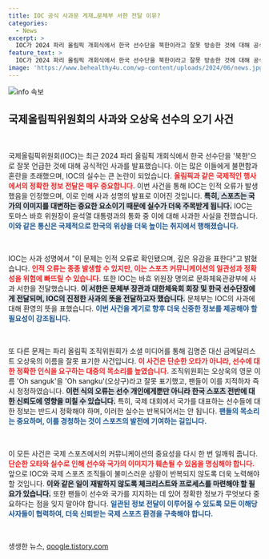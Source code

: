 ```yaml
---
title: IOC 공식 사과문 게재…문체부 서한 전달 이유?
categories:
  - News
excerpt: >
  IOC가 2024 파리 올림픽 개회식에서 한국 선수단을 북한이라고 잘못 방송한 것에 대해 공식 사과했습니다. 또한, 금메달리스트 오상욱 선수의 이름을 오기하며 또 다시 논란에 휘말렸습니다.
feature_text: >
  IOC가 2024 파리 올림픽 개회식에서 한국 선수단을 북한이라고 잘못 방송한 것에 대해 공식 사과했습니다. 또한, 금메달리스트 오상욱 선수의 이름을 오기하며 또 다시 논란에 휘말렸습니다.
image: 'https://www.behealthy4u.com/wp-content/uploads/2024/06/news.jpg'
---
```


<p><img src="https://www.behealthy4u.com/wp-content/uploads/2024/06/news.jpg" alt="info 속보" /></p>

<h2 data-ke-size="size26">국제올림픽위원회의 사과와 오상욱 선수의 오기 사건</h2>

<p data-ke-size="size16">&nbsp;</p>

<p>국제올림픽위원회(IOC)는 최근 2024 파리 올림픽 개회식에서 한국 선수단을 '북한'으로 잘못 언급한 것에 대해 공식적인 사과를 발표했습니다. 이는 많은 이들에게 불편함과 혼란을 초래했으며, IOC의 실수는 큰 논란이 되었습니다. <b><span style="color: #ee2323;">올림픽과 같은 국제적인 행사에서의 정확한 정보 전달은 매우 중요합니다.</span></b> 이번 사건을 통해 IOC는 인적 오류가 발생했음을 인정했으며, 이로 인해 사과 성명의 발표로 이어진 것입니다. <b><span style="background-color: #21538527;">특히, 스포츠는 국가의 이미지를 대변하는 중요한 요소이기 때문에 실수가 더욱 주목받게 됩니다.</span></b> IOC는 토마스 바흐 위원장이 윤석열 대통령과의 통화 중 이에 대해 사과한 사실을 전했습니다. <b><span style="color: #1a5490;">이와 같은 통신은 국제적으로 한국의 위상을 더욱 높이는 취지에서 행해졌습니다.</span></b></p>

<p data-ke-size="size16">&nbsp;</p>

<p>IOC는 사과 성명에서 "이 문제는 인적 오류로 확인됐으며, 깊은 유감을 표한다"고 밝혔습니다. <b><span style="color: #ee2323;">인적 오류는 종종 발생할 수 있지만, 이는 스포츠 커뮤니케이션의 일관성과 정확성을 위험에 빠뜨릴 수 있습니다.</span></b> 또한 IOC는 바흐 위원장 명의로 문화체육관광부에 사과 서한을 전달했습니다. <b><span style="background-color: #21538527;">이 서한은 문체부 장관과 대한체육회 회장 및 한국 선수단장에게 전달되며, IOC의 진정한 사과의 뜻을 전달하고자 했습니다.</span></b> 문체부는 IOC의 사과에 대해 환영의 뜻을 표했습니다. <b><span style="color: #1a5490;">이번 사건을 계기로 향후 더욱 신중한 정보를 제공해야 할 필요성이 강조됩니다.</span></b></p>

<p data-ke-size="size16">&nbsp;</p>

<p>또 다른 문제는 파리 올림픽 조직위원회가 소셜 미디어를 통해 김명준 대신 금메달리스트 오상욱의 이름을 잘못 표기한 사건입니다. <b><span style="color: #ee2323;">이 사건은 단순한 오타가 아니라, 선수에 대한 정확한 인식을 요구하는 대중의 목소리를 높였습니다.</span></b> 조직위원회는 오상욱의 영문 이름 'Oh sanguk'을 'Oh sangku'(오상구)라고 잘못 표기했고, 팬들이 이를 지적하자 즉시 정정하였습니다. <b><span style="background-color: #21538527;">이런 식의 오류는 선수 개인에게뿐만 아니라 한국 스포츠 전반에 대한 신뢰도에 영향을 미칠 수 있습니다.</span></b> 특히, 국제 대회에서 국가를 대표하는 선수들에 대한 정보는 반드시 정확해야 하며, 이러한 실수는 반복되어서는 안 됩니다. <b><span style="color: #1a5490;">팬들의 목소리는 중요하며, 이를 경청하는 것이 스포츠의 발전에 기여하는 길입니다.</span></b></p>

<p data-ke-size="size16">&nbsp;</p>

<p>이 모든 사건은 국제 스포츠에서의 커뮤니케이션의 중요성을 다시 한 번 일깨워 줍니다. <b><span style="color: #ee2323;">단순한 오타와 실수로 인해 선수와 국가의 이미지가 훼손될 수 있음을 명심해야 합니다.</span></b> 앞으로 IOC와 국제 스포츠 조직들이 불미스러운 상황이 반복되지 않도록 더욱 노력해야 할 것입니다. <b><span style="background-color: #21538527;">이와 같은 일이 재발하지 않도록 체크리스트와 프로세스를 마련해야 할 필요가 있습니다.</span></b> 또한 팬들이 선수와 국가를 지지하는 데 있어 정확한 정보가 무엇보다 중요하다는 점을 잊지 말아야 합니다. <b><span style="color: #1a5490;">일관된 정보 전달이 이루어질 수 있도록 모든 이해당사자들이 협력하여, 더욱 신뢰받는 국제 스포츠 환경을 구축해야 합니다.</span></b></p>

<p data-ke-size="size16">&nbsp;</p>
생생한 뉴스, <a href="https://qoogle.tistory.com" rel="dofollow">qoogle.tistory.com</a>


